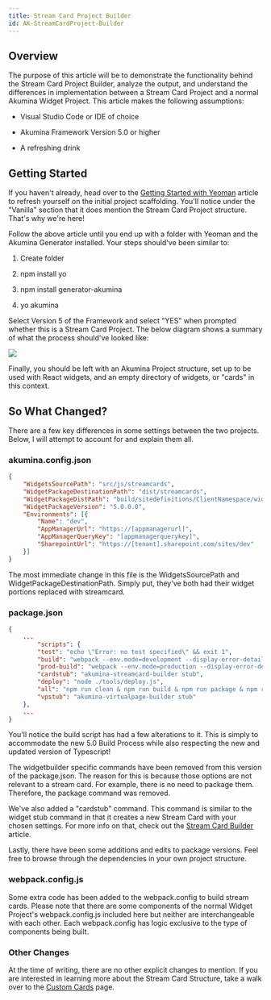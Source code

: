 ```yaml
---
title: Stream Card Project Builder
id: AK-StreamCardProject-Builder
---
```



## Overview

The purpose of this article will be to demonstrate the functionality behind the Stream Card Project Builder, analyze the output, and understand the differences in implementation between a Stream Card Project and a normal Akumina Widget Project. This article makes the following assumptions:

* Visual Studio Code or IDE of choice

* Akumina Framework Version 5.0 or higher

* A refreshing drink


## Getting Started

If you haven't already, head over to the [Getting Started with Yeoman](/docs/Getting-Started-Yeoman) article to refresh yourself on the initial project scaffolding. You'll notice under the "Vanilla" section that it does mention the Stream Card Project structure. That's why we're here!

Follow the above article until you end up with a folder with Yeoman and the Akumina Generator installed. Your steps should've been similar to:

1) Create folder

2) npm install yo

3) npm install generator-akumina

4) yo akumina

Select Version 5 of the Framework and select "YES" when prompted whether this is a Stream Card Project. The below diagram shows a summary of what the process should've looked like:

![](https://akuminadownloads.blob.core.windows.net/wiki/AkuminaDev/streamcardproject_terminal.png)

Finally, you should be left with an Akumina Project structure, set up to be used with React widgets, and an empty directory of widgets, or "cards" in this context.

## So What Changed?

There are a few key differences in some settings between the two projects. Below, I will attempt to account for and explain them all.

### akumina.config.json

```json
{
    "WidgetsSourcePath": "src/js/streamcards",
	"WidgetPackageDestinationPath": "dist/streamcards",
    "WidgetPackageDistPath": "build/sitedefinitions/ClientNamespace/widgetpackages",
    "WidgetPackageVersion": "5.0.0.0",
	"Environments": [{
		"Name": "dev",
		"AppManagerUrl": "https://[appmanagerurl]",
		"AppManagerQueryKey": "[appmanagerquerykey]",
		"SharepointUrl": "https://[tenant].sharepoint.com/sites/dev"
	}]
}
```

The most immediate change in this file is the WidgetsSourcePath and WidgetPackageDestinationPath. Simply put, they've both had their widget portions replaced with streamcard.


### package.json

```json
{
    ...
        "scripts": {
        "test": "echo \"Error: no test specified\" && exit 1",
        "build": "webpack --env.mode=development --display-error-details --progress --config webpack.config.js --env.specificwidget",
        "prod-build": "webpack --env.mode=production --display-error-details --progress --config webpack.config.js",
        "cardstub": "akumina-streamcard-builder stub",
        "deploy": "node ./tools/deploy.js",
        "all": "npm run clean & npm run build & npm run package & npm run deploy",
        "vpstub": "akumina-virtualpage-builder stub"
    },
    ...
}
```

You'll notice the build script has had a few alterations to it. This is simply to accommodate the new 5.0 Build Process while also respecting the new and updated version of Typescript!

The widgetbuilder specific commands have been removed from this version of the package.json. The reason for this is because those options are not relevant to a stream card. For example, there is no need to package them. Therefore, the package command was removed.

We've also added a "cardstub" command. This command is similar to the widget stub command in that it creates a new Stream Card with your chosen settings. For more info on that, check out the [Stream Card Builder](/docs/AK-Stream-Card-Builder) article.

Lastly, there have been some additions and edits to package versions. Feel free to browse through the dependencies in your own project structure.


### webpack.config.js

Some extra code has been added to the webpack.config to build stream cards. Please note that there are some components of the normal Widget Project's webpack.config.js included here but neither are interchangeable with each other. Each webpack.config has logic exclusive to the type of components being built.


### Other Changes

At the time of writing, there are no other explicit changes to mention. If you are interested in learning more about the Stream Card Structure, take a walk over to the [Custom Cards](/docs/AK-ActivityStream-CustomCard) page.